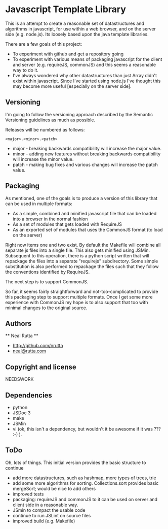 Javascript Template Library
===========================

This is an attempt to create a reasonable set of datastructures and algorithms in javascript, for use within
a web browser, and on the server side (e.g. node.js). Its loosely based upon the java template libraries. 

There are a few goals of this project:

* To experiment with github and get a repository going
* To experiment with various means of packaging javascript for the client and server (e.g. requireJS, commonJS) and this seems a reasonable way to do it.
* I've always wondered why other datastructures than just Array didn't exist within javascript. Since I've started using node.js I've thought this may become more useful [especially on the server side].

Versioning
----------

I'm going to follow the versioning approach described by the Semantic Versioning guidelines as much as possible.

Releases will be numbered as follows:

`<major>.<minor>.<patch>`

* major - breaking backwards compatibility will increase the major value.
* minor - adding new features without breaking backwards compatibility will increase the minor value.
* patch - making bug fixes and various changes will increase the patch value.


Packaging
---------

As mentioned, one of the goals is to produce a version of this library that can be used in multiple formats:

* As a simple, combined and minified javascript file that can be loaded into a browser in the normal fashion
* As a set of modules that gets loaded with RequireJS
* As an exported set of modules that uses the CommonJS format (to load on the server)

Right now items one and two exist. By default the Makefile will combine all separate js files into a single file. This also gets minified using
JSMin. Subsequent to this operation, there is a python script written that will repackage the files into a separate "requirejs" subdirectory. Some
simple substitution is also performed to repackage the files such that they follow the conventions identified by RequireJS.

The next step is to support CommonJS.

So far, it seems fairly straightforward and not-too-complicated to provide this packaging step to support multiple formats. Once I get some
more experience with CommonJS my hope is to also support that too with minimal changes to the original source.

Authors
-------

** Neal Rutta **

+ http://github.com/nrutta
+ neal@rutta.com


Copyright and license
---------------------

NEEDSWORK


Dependencies
------------
* python
* JSDoc 3
* make
* JSMin
* vi (ok, this isn't a dependency, but wouldn't it be awesome if it was ??? :-)        ).

ToDo
----

Oh, lots of things. This initial version provides the basic structure to continue

* add more datastructures, such as hashmap, more types of trees, trie
* add some more algorithms for sorting. Collections.sort provides basic mergeSort; would be nice to add others
* improved tests
* packaging: requireJS and commonJS to it can be used on server and client side in a reasonable way.
* JSmin to compact the usable code
* continue to run JSLint on source files
* improved build (e.g. Makefile)

